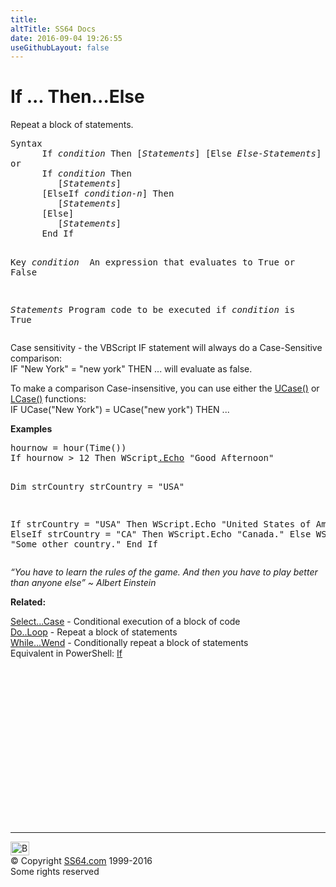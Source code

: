 ```yaml
---
title:
altTitle: SS64 Docs
date: 2016-09-04 19:26:55
useGithubLayout: false
---
```

<!-- #BeginLibraryItem "/Library/head_vb.lbi" --><!-- #EndLibraryItem --><h1>If ... Then...Else</h1> 
<p>Repeat a block of statements.</p>
<pre>Syntax 
      If <i>condition</i> Then [<i>Statements</i>] [Else <i>Else-Statements</i>]
or
      If <i>condition</i> Then
         [<i>Statements</i>]
      [ElseIf <i>condition-n</i>] Then
         [<i>Statements</i>]
      [Else]
         [<i>Statements</i>]
      End If

Key
   <i>condition </i>  An expression that evaluates to True or False<span class="code"></span>

   <i>Statements</i>  Program code to be executed if <i>condition</i> is True</pre>
<p> Case sensitivity - the VBScript IF statement will always do a Case-Sensitive comparison:<br>
<span class="code">IF "New York" = "new york" THEN</span> ... will evaluate as false.</p>
<p>To make a comparison Case-insensitive, you can use either the <a href="ucase.html">UCase()</a> or <a href="lcase.html">LCase()</a> functions:<br>
<span class="code">IF UCase("New York") = UCase("new york") THEN</span> ...</p>
<p><b>Examples</b></p>
<pre>hournow = hour(Time())
If hournow &gt; 12 Then WScript<a href="echo.html">.Echo</a> "Good Afternoon"


Dim strCountry
strCountry = "USA"

If strCountry = "USA" Then
   WScript.Echo "United States of America."
ElseIf strCountry = "CA" Then
   WScript.Echo "Canada."
Else
   WScript.Echo "Some other country."
End If</pre>
<p class="quote"><i>“You have to learn the rules of the game. And then you have to play better than anyone else” ~ Albert Einstein</i></p>
<p><b>Related:</b></p>
<p><a href="select.html">Select...Case</a> - Conditional execution of a block of code<br>
<a href="do.html">Do..Loop</a> - Repeat a block of statements<br>
<a href="while.html">While...Wend</a> - Conditionally repeat a block of statements<br>
Equivalent in PowerShell: <a href="../ps/if.html">If</a> </p><!-- #BeginLibraryItem "/Library/foot_vb.lbi" --><p>
<!-- VB300 -->
<ins class="adsbygoogle" style="display:inline-block;width:300px;height:250px" data-ad-client="ca-pub-6140977852749469" data-ad-slot="1683739502"></ins>
<script>
(adsbygoogle = window.adsbygoogle || []).push({});
</script></p>
<hr>
<div id="bl" class="footer"><a href="if.html#"><img src="../images/top.png" width="30" height="22" alt="Back to the Top"></a></div>
<div id="br" class="footer, tagline">© Copyright <a href="../index.html">SS64.com</a> 1999-2016<br>
Some rights reserved</div><!-- #EndLibraryItem -->

